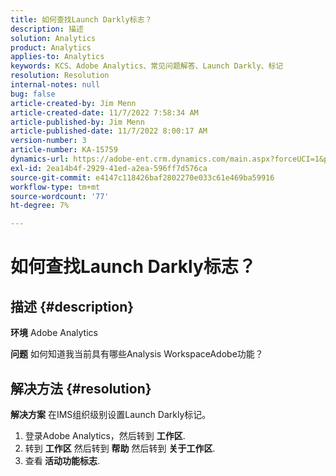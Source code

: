 ```yaml
---
title: 如何查找Launch Darkly标志？
description: 描述
solution: Analytics
product: Analytics
applies-to: Analytics
keywords: KCS、Adobe Analytics、常见问题解答、Launch Darkly、标记
resolution: Resolution
internal-notes: null
bug: false
article-created-by: Jim Menn
article-created-date: 11/7/2022 7:58:34 AM
article-published-by: Jim Menn
article-published-date: 11/7/2022 8:00:17 AM
version-number: 3
article-number: KA-15759
dynamics-url: https://adobe-ent.crm.dynamics.com/main.aspx?forceUCI=1&pagetype=entityrecord&etn=knowledgearticle&id=0b8172f4-715e-ed11-9561-6045bd0065f9
exl-id: 2ea14b4f-2929-41ed-a2ea-596ff7d576ca
source-git-commit: e4147c118426baf2802270e033c61e469ba59916
workflow-type: tm+mt
source-wordcount: '77'
ht-degree: 7%

---
```


# 如何查找Launch Darkly标志？

## 描述 {#description}


<b>环境</b>
Adobe Analytics

<b>问题</b>
如何知道我当前具有哪些Analysis WorkspaceAdobe功能？


## 解决方法 {#resolution}


<b>解决方案</b>
在IMS组织级别设置Launch Darkly标记。

1. 登录Adobe Analytics，然后转到 <b>工作区</b>.
2. 转到 <b>工作区</b> 然后转到 <b>帮助</b> 然后转到 <b>关于工作区</b>.
3. 查看<b> 活动功能标志</b>.
